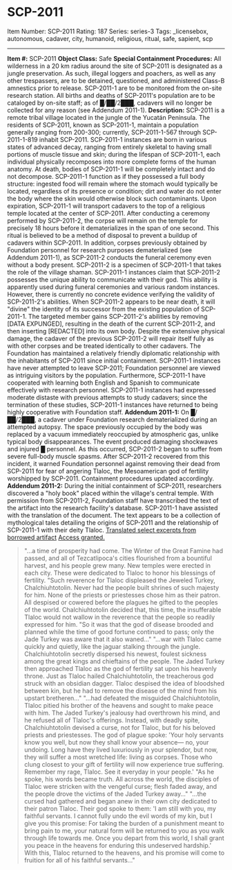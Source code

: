 # SCP-2011
Item Number: SCP-2011
Rating: 187
Series: series-3
Tags: _licensebox, autonomous, cadaver, city, humanoid, religious, ritual, safe, sapient, scp

---

  
**Item #:** SCP-2011 
**Object Class:** Safe
**Special Containment Procedures:** All wilderness in a 20 km radius around the site of SCP-2011 is designated as a jungle preservation. As such, illegal loggers and poachers, as well as any other trespassers, are to be detained, questioned, and administered Class-B amnestics prior to release. SCP-2011-1 are to be monitored from the on-site research station. All births and deaths of SCP-2011's population are to be cataloged by on-site staff; as of █/██/2███, cadavers will no longer be collected for any reason (see Addendum 2011-1).
**Description:** SCP-2011 is a remote tribal village located in the jungle of the Yucatán Peninsula. The residents of SCP-2011, known as SCP-2011-1, maintain a population generally ranging from 200-300; currently, SCP-2011-1-567 through SCP-2011-1-819 inhabit SCP-2011. SCP-2011-1 instances are born in various states of advanced decay, ranging from entirely skeletal to having small portions of muscle tissue and skin; during the lifespan of SCP-2011-1, each individual physically recomposes into more complete forms of the human anatomy. At death, bodies of SCP-2011-1 will be completely intact and do not decompose. SCP-2011-1 function as if they possessed a full body structure: ingested food will remain where the stomach would typically be located, regardless of its presence or condition; dirt and water do not enter the body where the skin would otherwise block such contaminants.
Upon expiration, SCP-2011-1 will transport cadavers to the top of a religious temple located at the center of SCP-2011. After conducting a ceremony performed by SCP-2011-2, the corpse will remain on the temple for precisely 18 hours before it dematerializes in the span of one second. This ritual is believed to be a method of disposal to prevent a buildup of cadavers within SCP-2011. In addition, corpses previously obtained by Foundation personnel for research purposes dematerialized (see Addendum 2011-1), as SCP-2011-2 conducts the funeral ceremony even without a body present.
SCP-2011-2 is a specimen of SCP-2011-1 that takes the role of the village shaman. SCP-2011-1 instances claim that SCP-2011-2 possesses the unique ability to communicate with their god. This ability is apparently used during funeral ceremonies and various random instances. However, there is currently no concrete evidence verifying the validity of SCP-2011-2's abilities. When SCP-2011-2 appears to be near death, it will "divine" the identity of its successor from the existing population of SCP-2011-1. The targeted member gains SCP-2011-2's abilities by removing [DATA EXPUNGED], resulting in the death of the current SCP-2011-2, and then inserting [REDACTED] into its own body. Despite the extensive physical damage, the cadaver of the previous SCP-2011-2 will repair itself fully as with other corpses and be treated identically to other cadavers.
The Foundation has maintained a relatively friendly diplomatic relationship with the inhabitants of SCP-2011 since initial containment. SCP-2011-1 instances have never attempted to leave SCP-2011; Foundation personnel are viewed as intriguing visitors by the population. Furthermore, SCP-2011-1 have cooperated with learning both English and Spanish to communicate effectively with research personnel. SCP-2011-1 instances had expressed moderate distaste with previous attempts to study cadavers; since the termination of these studies, SCP-2011-1 instances have returned to being highly cooperative with Foundation staff.
**Addendum 2011-1:** On █/██/2███, a cadaver under Foundation research dematerialized during an attempted autopsy. The space previously occupied by the body was replaced by a vacuum immediately reoccupied by atmospheric gas, unlike typical body disappearances. The event produced damaging shockwaves and injured █ personnel. As this occurred, SCP-2011-2 began to suffer from severe full-body muscle spasms. After SCP-2011-2 recovered from this incident, it warned Foundation personnel against removing their dead from SCP-2011 for fear of angering Tlaloc, the Mesoamerican god of fertility worshipped by SCP-2011. Containment procedures updated accordingly.
**Addendum 2011-2:** During the initial containment of SCP-2011, researchers discovered a "holy book" placed within the village's central temple. With permission from SCP-2011-2, Foundation staff have transcribed the text of the artifact into the research facility's database. SCP-2011-1 have assisted with the translation of the document. The text appears to be a collection of mythological tales detailing the origins of SCP-2011 and the relationship of SCP-2011-1 with their deity Tlaloc.
[Translated select excerpts from borrowed artifact](javascript:;)
[Access granted.](javascript:;)
> "…a time of prosperity had come. The Winter of the Great Famine had passed, and all of Tezcatlipoca's cities flourished from a bountiful harvest, and his people grew many. New temples were erected in each city. These were dedicated to Tlaloc to honor his blessings of fertility.
> "Such reverence for Tlaloc displeased the Jeweled Turkey, Chalchiuhtotolin. Never had the people built shrines of such majesty for him. None of the priests or priestesses chose him as their patron. All despised or cowered before the plagues he gifted to the peoples of the world. Chalchiuhtotolin decided that, this time, the insufferable Tlaloc would not wallow in the reverence that the people so readily expressed for him.
> "So it was that the god of disease brooded and planned while the time of good fortune continued to pass; only the Jade Turkey was aware that it also waned…"
> "…war with Tlaloc came quickly and quietly, like the jaguar stalking through the jungle. Chalchiuhtotolin secretly dispersed his newest, foulest sickness among the great kings and chieftains of the people. The Jaded Turkey then approached Tlaloc as the god of fertility sat upon his heavenly throne. Just as Tlaloc hailed Chalchiuhtotolin, the treacherous god struck with an obsidian dagger. Tlaloc despised the idea of bloodshed between kin, but he had to remove the disease of the mind from his upstart bretheren…"
> "…had defeated the misguided Chalchiuhtotolin, Tlaloc pitied his brother of the heavens and sought to make peace with him. The Jaded Turkey's jealousy had overthrown his mind, and he refused all of Tlaloc's offerings. Instead, with deadly spite, Chalchiuhtotolin devised a curse, not for Tlaloc, but for his beloved priests and priestesses. The god of plague spoke: 'Your holy servants know you well, but now they shall know your absence— no, your undoing. Long have they lived luxuriously in your splendor, but now, they will suffer a most wretched life: living as corpses. Those who clung closest to your gift of fertility will now experience true suffering. Remember my rage, Tlaloc. See it everyday in your people.'
> "As he spoke, his words became truth. All across the world, the disciples of Tlaloc were stricken with the vengeful curse; flesh faded away, and the people drove the victims of the Jaded Turkey away…"
> "…the cursed had gathered and began anew in their own city dedicated to their patron Tlaloc. Their god spoke to them: 'I am still with you, my faithful servants. I cannot fully undo the evil words of my kin, but I give you this promise: For taking the burden of a punishment meant to bring pain to me, your natural form will be returned to you as you walk through life towards me. Once you depart from this world, I shall grant you peace in the heavens for enduring this undeserved hardship.' With this, Tlaloc returned to the heavens, and his promise will come to fruition for all of his faithful servants…"